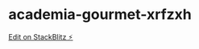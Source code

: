 # academia-gourmet-xrfzxh

[Edit on StackBlitz ⚡️](https://stackblitz.com/edit/academia-gourmet-xrfzxh)